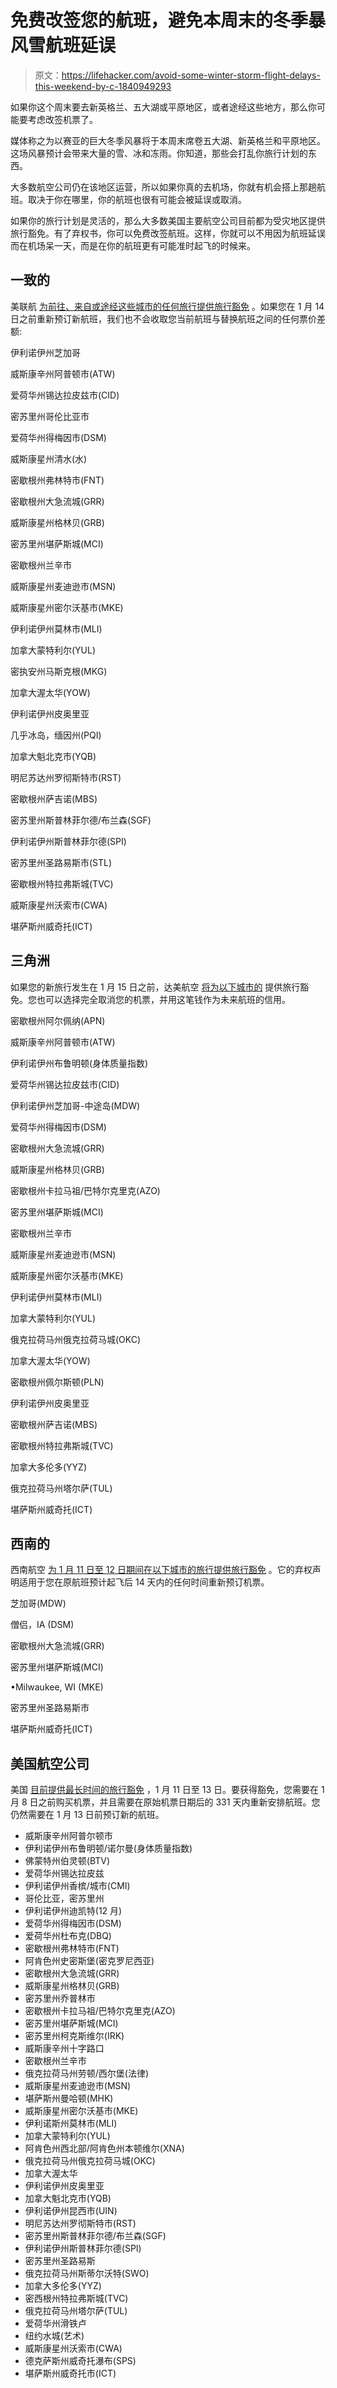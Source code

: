 # 免费改签您的航班，避免本周末的冬季暴风雪航班延误

> 原文：<https://lifehacker.com/avoid-some-winter-storm-flight-delays-this-weekend-by-c-1840949293>

如果你这个周末要去新英格兰、五大湖或平原地区，或者途经这些地方，那么你可能要考虑改签机票了。



媒体称之为以赛亚的巨大冬季风暴将于本周末席卷五大湖、新英格兰和平原地区。这场风暴预计会带来大量的雪、冰和冻雨。你知道，那些会打乱你旅行计划的东西。

大多数航空公司仍在该地区运营，所以如果你真的去机场，你就有机会搭上那趟航班。取决于你在哪里，你的航班也很有可能会被延误或取消。

如果你的旅行计划是灵活的，那么大多数美国主要航空公司目前都为受灾地区提供旅行豁免。有了弃权书，你可以免费改签航班。这样，你就可以不用因为航班延误而在机场呆一天，而是在你的航班更有可能准时起飞的时候来。

## 一致的

美联航 [为前往、来自或途经这些城市的任何旅行提供旅行豁免](https://www.united.com/ual/en/us/fly/travel/notices.html) 。如果您在 1 月 14 日之前重新预订新航班，我们也不会收取您当前航班与替换航班之间的任何票价差额:

伊利诺伊州芝加哥

威斯康辛州阿普顿市(ATW)

爱荷华州锡达拉皮兹市(CID)

密苏里州哥伦比亚市

爱荷华州得梅因市(DSM)

威斯康星州清水(水)

密歇根州弗林特市(FNT)

密歇根州大急流城(GRR)

威斯康星州格林贝(GRB)

密苏里州堪萨斯城(MCI)

密歇根州兰辛市

威斯康星州麦迪逊市(MSN)

威斯康星州密尔沃基市(MKE)

伊利诺伊州莫林市(MLI)

加拿大蒙特利尔(YUL)

密执安州马斯克根(MKG)

加拿大渥太华(YOW)

伊利诺伊州皮奥里亚

几乎冰岛，缅因州(PQI)

加拿大魁北克市(YQB)

明尼苏达州罗彻斯特市(RST)

密歇根州萨吉诺(MBS)

密苏里州斯普林菲尔德/布兰森(SGF)

伊利诺伊州斯普林菲尔德(SPI)

密苏里州圣路易斯市(STL)

密歇根州特拉弗斯城(TVC)

威斯康星州沃索市(CWA)

堪萨斯州威奇托(ICT)

## 三角洲

如果您的新旅行发生在 1 月 15 日之前，达美航空 [将为以下城市的](https://www.delta.com/us/en/advisories/weather-alerts/upper-midwest-and-canada-winter-weather) 提供旅行豁免。您也可以选择完全取消您的机票，并用这笔钱作为未来航班的信用。

密歇根州阿尔佩纳(APN)

威斯康辛州阿普顿市(ATW)

伊利诺伊州布鲁明顿(身体质量指数)

爱荷华州锡达拉皮兹市(CID)

伊利诺伊州芝加哥-中途岛(MDW)

爱荷华州得梅因市(DSM)

密歇根州大急流城(GRR)

威斯康星州格林贝(GRB)

密歇根州卡拉马祖/巴特尔克里克(AZO)

密苏里州堪萨斯城(MCI)

密歇根州兰辛市

威斯康星州麦迪逊市(MSN)

威斯康星州密尔沃基市(MKE)

伊利诺伊州莫林市(MLI)

加拿大蒙特利尔(YUL)

俄克拉荷马州俄克拉荷马城(OKC)

加拿大渥太华(YOW)

密歇根州佩尔斯顿(PLN)

伊利诺伊州皮奥里亚

密歇根州萨吉诺(MBS)

密歇根州特拉弗斯城(TVC)

加拿大多伦多(YYZ)

俄克拉荷马州塔尔萨(TUL)

堪萨斯州威奇托(ICT)

## 西南的

西南航空 [为 1 月 11 日至 12 日期间在以下城市的旅行提供旅行豁免](https://www.southwest.com/html/advisories/swa_travel_advisory_2020091578584004326.html?src=PREMFBK20200109&linkId=80358777&fbclid=IwAR2Ed6xlhDiRNb7XrTQkI3QAUsBDTJhquH-uuBuLsQVNl6SBUrYvOKg_SlM&irgwc=1&clickid=VnaxRUUmAxyJWKKwUx0Mo34VUknW0IXFzTjyzQ0) 。它的弃权声明适用于您在原航班预计起飞后 14 天内的任何时间重新预订机票。

芝加哥(MDW)

僧侣，IA (DSM)

密歇根州大急流城(GRR)

密苏里州堪萨斯城(MCI)

•Milwaukee, WI (MKE)

密苏里州圣路易斯市

堪萨斯州威奇托(ICT)

## 美国航空公司

美国 [目前提供最长时间的旅行豁免](https://www.aa.com/i18n/travel-info/travel-alerts.jsp) ，1 月 11 日至 13 日。要获得豁免，您需要在 1 月 8 日之前购买机票，并且需要在原始机票日期后的 331 天内重新安排航班。您仍然需要在 1 月 13 日前预订新的航班。

*   威斯康辛州阿普尔顿市
*   伊利诺伊州布鲁明顿/诺尔曼(身体质量指数)
*   佛蒙特州伯灵顿(BTV)
*   爱荷华州锡达拉皮兹
*   伊利诺伊州香槟/城市(CMI)
*   哥伦比亚，密苏里州
*   伊利诺伊州迪凯特(12 月)
*   爱荷华州得梅因市(DSM)
*   爱荷华州杜布克(DBQ)
*   密歇根州弗林特市(FNT)
*   阿肯色州史密斯堡(密克罗尼西亚)
*   密歇根州大急流城(GRR)
*   威斯康星州格林贝(GRB)
*   密苏里州乔普林市
*   密歇根州卡拉马祖/巴特尔克里克(AZO)
*   密苏里州堪萨斯城(MCI)
*   密苏里州柯克斯维尔(IRK)
*   威斯康辛州十字路口
*   密歇根州兰辛市
*   俄克拉荷马州劳顿/西尔堡(法律)
*   威斯康星州麦迪逊市(MSN)
*   堪萨斯州曼哈顿(MHK)
*   威斯康星州密尔沃基市(MKE)
*   伊利诺斯州莫林市(MLI)
*   加拿大蒙特利尔(YUL)
*   阿肯色州西北部/阿肯色州本顿维尔(XNA)
*   俄克拉荷马州俄克拉荷马城(OKC)
*   加拿大渥太华
*   伊利诺伊州皮奥里亚
*   加拿大魁北克市(YQB)
*   伊利诺伊州昆西市(UIN)
*   明尼苏达州罗彻斯特市(RST)
*   密苏里州斯普林菲尔德/布兰森(SGF)
*   伊利诺伊州斯普林菲尔德(SPI)
*   密苏里州圣路易斯
*   俄克拉荷马州斯蒂尔沃特(SWO)
*   加拿大多伦多(YYZ)
*   密西根州特拉弗斯城(TVC)
*   俄克拉荷马州塔尔萨(TUL)
*   爱荷华州滑铁卢
*   纽约水城(艺术)
*   威斯康星州沃索市(CWA)
*   德克萨斯州威奇托瀑布(SPS)
*   堪萨斯州威奇托市(ICT)